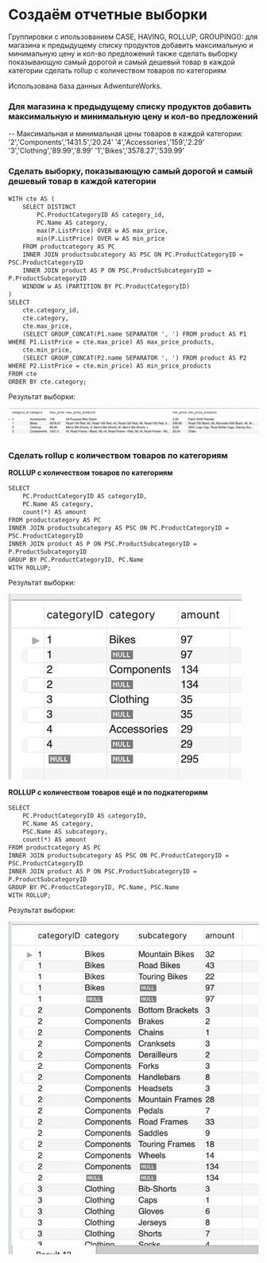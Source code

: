 # Создаём отчетные выборки

Группировки с ипользованием CASE, HAVING, ROLLUP, GROUPING():
для магазина к предыдущему списку продуктов добавить максимальную и минимальную цену и кол-во предложений
также сделать выборку показывающую самый дорогой и самый дешевый товар в каждой категории
сделать rollup с количеством товаров по категориям

Использована база данных AdwentureWorks.

### Для магазина к предыдущему списку продуктов добавить максимальную и минимальную цену и кол-во предложений

-- Максимальная и минимальная цены товаров в каждой категории:
'2','Components','1431.5','20.24'
'4','Accessories','159','2.29'
'3','Clothing','89.99','8.99'
'1','Bikes','3578.27','539.99'




### Сделать выборку, показывающую самый дорогой и самый дешевый товар в каждой категории

```
WITH cte AS (
	SELECT DISTINCT
        PC.ProductCategoryID AS category_id,
        PC.Name AS category,
        max(P.ListPrice) OVER w AS max_price,
        min(P.ListPrice) OVER w AS min_price
    FROM productcategory AS PC
    INNER JOIN productsubcategory AS PSC ON PC.ProductCategoryID = PSC.ProductCategoryID
    INNER JOIN product AS P ON PSC.ProductSubcategoryID = P.ProductSubcategoryID
    WINDOW w AS (PARTITION BY PC.ProductCategoryID)
) 
SELECT
	cte.category_id,
    cte.category,
    cte.max_price,
    (SELECT GROUP_CONCAT(P1.name SEPARATOR ', ') FROM product AS P1 WHERE P1.ListPrice = cte.max_price) AS max_price_products,
    cte.min_price,
    (SELECT GROUP_CONCAT(P2.name SEPARATOR ', ') FROM product AS P2 WHERE P2.ListPrice = cte.min_price) AS min_price_products
FROM cte
ORDER BY cte.category;
```

Результат выборки:

![Самый дорогой и самый дешёвый товар](/images/by_boundaries_result.jpg)

### Сделать rollup с количеством товаров по категориям

**ROLLUP с количеством товаров по категориям**

```
SELECT 
	PC.ProductCategoryID AS categoryID,
    PC.Name AS category,
    count(*) AS amount
FROM productcategory AS PC
INNER JOIN productsubcategory AS PSC ON PC.ProductCategoryID = PSC.ProductCategoryID
INNER JOIN product AS P ON PSC.ProductSubcategoryID = P.ProductSubcategoryID
GROUP BY PC.ProductCategoryID, PC.Name
WITH ROLLUP;
```

Результат выборки:

![Кол-во товаров по категориям](/images/cat_result_1.jpg)

**ROLLUP с количеством товаров ещё и по подкатегориям**

```
SELECT 
	PC.ProductCategoryID AS categoryID,
    PC.Name AS category,
    PSC.Name AS subcategory,
    count(*) AS amount
FROM productcategory AS PC
INNER JOIN productsubcategory AS PSC ON PC.ProductCategoryID = PSC.ProductCategoryID
INNER JOIN product AS P ON PSC.ProductSubcategoryID = P.ProductSubcategoryID
GROUP BY PC.ProductCategoryID, PC.Name, PSC.Name
WITH ROLLUP;
```

Результат выборки:

![Кол-во товаров по категориям и подкатегориям](/images/cat_result_2.jpg)
